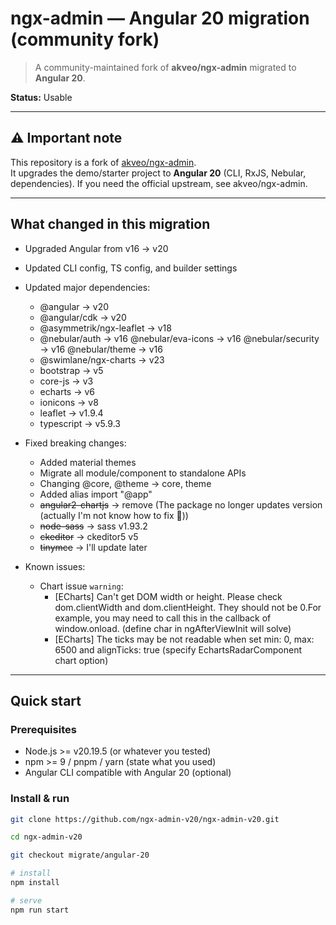 # ngx-admin — Angular 20 migration (community fork)

> A community-maintained fork of **akveo/ngx-admin** migrated to **Angular 20**.

**Status:** Usable

---

## ⚠️ Important note

This repository is a fork of [akveo/ngx-admin](https://github.com/akveo/ngx-admin).  
It upgrades the demo/starter project to **Angular 20** (CLI, RxJS, Nebular, dependencies). If you need the official upstream, see akveo/ngx-admin.

---

## What changed in this migration

- Upgraded Angular from v16 → v20

- Updated CLI config, TS config, and builder settings

- Updated major dependencies:

  - @angular -> v20
  - @angular/cdk -> v20
  - @asymmetrik/ngx-leaflet -> v18
  - @nebular/auth -> v16
    @nebular/eva-icons -> v16
    @nebular/security -> v16
    @nebular/theme -> v16
  - @swimlane/ngx-charts -> v23
  - bootstrap -> v5
  - core-js -> v3
  - echarts -> v6
  - ionicons -> v8
  - leaflet -> v1.9.4
  - typescript -> v5.9.3

- Fixed breaking changes:

  - Added material themes
  - Migrate all module/component to standalone APIs
  - Changing @core, @theme -> core, theme
  - Added alias import "@app"
  - ~~angular2-chartjs~~ -> remove (The package no longer updates version (actually I'm not know how to fix 🤨))
  - ~~node-sass~~ -> sass v1.93.2
  - ~~ckeditor~~ -> ckeditor5 v5
  - ~~tinymce~~ -> I'll update later

- Known issues:
  - Chart issue `warning`:
    - [ECharts] Can't get DOM width or height. Please check dom.clientWidth and dom.clientHeight. They should not be 0.For example, you may need to call this in the callback of window.onload. (define char in ngAfterViewInit will solve)
    - [ECharts] The ticks may be not readable when set min: 0, max: 6500 and alignTicks: true (specify EchartsRadarComponent chart option)

---

## Quick start

### Prerequisites

- Node.js >= v20.19.5 (or whatever you tested)
- npm >= 9 / pnpm / yarn (state what you used)
- Angular CLI compatible with Angular 20 (optional)

### Install & run

```bash
git clone https://github.com/ngx-admin-v20/ngx-admin-v20.git

cd ngx-admin-v20

git checkout migrate/angular-20

# install
npm install

# serve
npm run start
```
